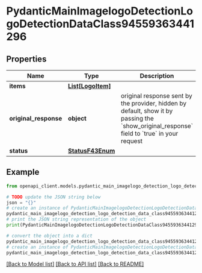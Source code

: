 # PydanticMainImagelogoDetectionLogoDetectionDataClass94559363441296


## Properties

Name | Type | Description | Notes
------------ | ------------- | ------------- | -------------
**items** | [**List[LogoItem]**](LogoItem.md) |  | [optional] 
**original_response** | **object** | original response sent by the provider, hidden by default, show it by passing the &#x60;show_original_response&#x60; field to &#x60;true&#x60; in your request | [optional] 
**status** | [**StatusF43Enum**](StatusF43Enum.md) |  | 

## Example

```python
from openapi_client.models.pydantic_main_imagelogo_detection_logo_detection_data_class94559363441296 import PydanticMainImagelogoDetectionLogoDetectionDataClass94559363441296

# TODO update the JSON string below
json = "{}"
# create an instance of PydanticMainImagelogoDetectionLogoDetectionDataClass94559363441296 from a JSON string
pydantic_main_imagelogo_detection_logo_detection_data_class94559363441296_instance = PydanticMainImagelogoDetectionLogoDetectionDataClass94559363441296.from_json(json)
# print the JSON string representation of the object
print(PydanticMainImagelogoDetectionLogoDetectionDataClass94559363441296.to_json())

# convert the object into a dict
pydantic_main_imagelogo_detection_logo_detection_data_class94559363441296_dict = pydantic_main_imagelogo_detection_logo_detection_data_class94559363441296_instance.to_dict()
# create an instance of PydanticMainImagelogoDetectionLogoDetectionDataClass94559363441296 from a dict
pydantic_main_imagelogo_detection_logo_detection_data_class94559363441296_form_dict = pydantic_main_imagelogo_detection_logo_detection_data_class94559363441296.from_dict(pydantic_main_imagelogo_detection_logo_detection_data_class94559363441296_dict)
```
[[Back to Model list]](../README.md#documentation-for-models) [[Back to API list]](../README.md#documentation-for-api-endpoints) [[Back to README]](../README.md)


